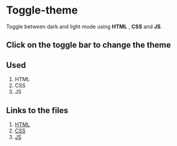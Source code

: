 # Toggle-theme
Toggle between dark and light mode using **HTML** , **CSS** and **JS**.

## Click on the toggle bar to change the theme

## Used
1. HTML
2. CSS
3. JS

## Links to the files
1. [HTML](https://github.com/IndranjanaChatterjee/Toggle-theme/blob/main/index.html)
2. [CSS](https://github.com/IndranjanaChatterjee/Toggle-theme/blob/main/style.css)
3. [JS](https://github.com/IndranjanaChatterjee/Toggle-theme/blob/main/script.js)
